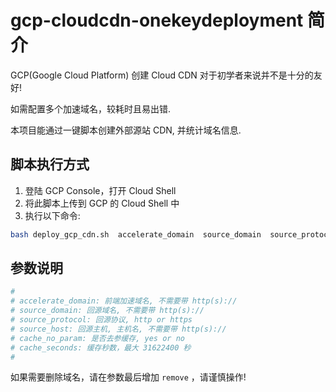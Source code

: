 # gcp-cloudcdn-onekeydeployment 简介

GCP(Google Cloud Platform) 创建 Cloud CDN 对于初学者来说并不是十分的友好! 

如需配置多个加速域名，较耗时且易出错.

本项目能通过一键脚本创建外部源站 CDN, 并统计域名信息.


## 脚本执行方式

1. 登陆 GCP Console，打开 Cloud Shell
2. 将此脚本上传到 GCP 的 Cloud Shell 中
3. 执行以下命令:

```sh
bash deploy_gcp_cdn.sh  accelerate_domain  source_domain  source_protocol  source_host  cache_param  cache_seconds
```

## 参数说明

```sh
#
# accelerate_domain: 前端加速域名, 不需要带 http(s)://
# source_domain: 回源域名, 不需要带 http(s)://
# source_protocol: 回源协议, http or https
# source_host: 回源主机, 主机名, 不需要带 http(s)://
# cache_no_param: 是否去参缓存, yes or no
# cache_seconds: 缓存秒数，最大 31622400 秒
#
```

如果需要删除域名，请在参数最后增加 `remove`  ，请谨慎操作!


